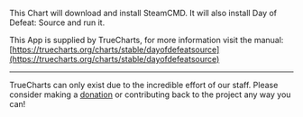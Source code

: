 This Chart will download and install SteamCMD. It will also install Day of Defeat: Source and run it.

This App is supplied by TrueCharts, for more information visit the manual: [https://truecharts.org/charts/stable/dayofdefeatsource](https://truecharts.org/charts/stable/dayofdefeatsource)

---

TrueCharts can only exist due to the incredible effort of our staff.
Please consider making a [donation](https://truecharts.org/sponsor) or contributing back to the project any way you can!
